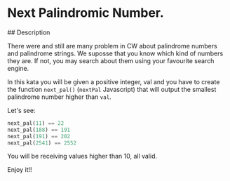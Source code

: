 # Next Palindromic Number.

## Description

There were and still are many problem in CW about palindrome numbers and palindrome strings. We suposse that you know which kind of numbers they are. If not, you may search about them using your favourite search engine.

In this kata you will be given a positive integer, val and you have to create the function `next_pal()` (`nextPal` Javascript) that will output the smallest palindrome number higher than `val`.

Let's see:

```python
next_pal(11) == 22
next_pal(188) == 191
next_pal(191) == 202
next_pal(2541) == 2552
```

You will be receiving values higher than 10, all valid.

Enjoy it!!
